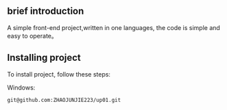 ## brief introduction

A simple front-end project,written in one languages, the code is simple and easy to operate。

## Installing project

To install project, follow these steps:

Windows:

```bash
git@github.com:ZHAOJUNJIE223/up01.git
```